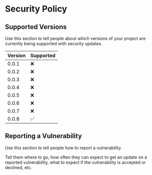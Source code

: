 # Security Policy

## Supported Versions

Use this section to tell people about which versions of your project are
currently being supported with security updates.

| Version | Supported          |
| ------- | ------------------ |
| 0.0.1   | :x:                |
| 0.0.2   | :x:                |
| 0.0.3   | :x:                |
| 0.0.4   | :x:                |
| 0.0.5   | :x:                |
| 0.0.6   | :x:                |
| 0.0.7   | :x:                |
| 0.0.8   | :white_check_mark: |

## Reporting a Vulnerability

Use this section to tell people how to report a vulnerability.

Tell them where to go, how often they can expect to get an update on a
reported vulnerability, what to expect if the vulnerability is accepted or
declined, etc.
